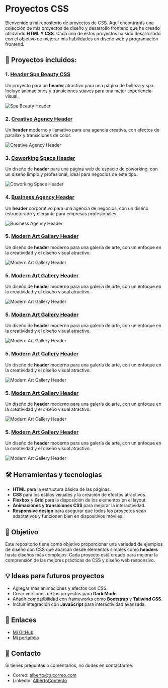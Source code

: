 # Proyectos CSS

Bienvenido a mi repositorio de proyectos de CSS. Aquí encontrarás una colección de mis proyectos de diseño y desarrollo frontend que he creado utilizando **HTML Y CSS**. Cada uno de estos proyectos ha sido desarrollado con el objetivo de mejorar mis habilidades en diseño web y programación frontend.

## 📂 Proyectos incluidos:

### 1. **[Header Spa Beauty CSS](https://github.com/AlbertoContento/Header-Spa-Beauty-CSS)**
   Un proyecto para un **header** atractivo para una página de belleza y spa. Incluye animaciones y transiciones suaves para una mejor experiencia visual.

   ![Spa Beauty Header](https://img.icons8.com/ios/50/000000/spa.png)

### 2. **[Creative Agency Header](https://github.com/AlbertoContento/Creative-Agency-Header)**
   Un **header** moderno y llamativo para una agencia creativa, con efectos de parallax y transiciones de color.

   ![Creative Agency Header](https://img.icons8.com/ios/50/000000/creative-commons.png)

### 3. **[Coworking Space Header](https://github.com/AlbertoContento/Coworking-Space-Header)**
   Un diseño de **header** para una página web de espacio de coworking, con un diseño limpio y profesional, ideal para negocios de este tipo.

   ![Coworking Space Header](https://img.icons8.com/ios/50/000000/workspace.png)

### 4. **[Business Agency Header](https://github.com/AlbertoContento/Business-Agency-Header)**
   Un **header** corporativo para una agencia de negocios, con un diseño estructurado y elegante para empresas profesionales.

   ![Business Agency Header](https://img.icons8.com/ios/50/000000/business.png)

### 5. **[Modern Art Gallery Header](https://github.com/AlbertoContento/Modern-Art-Gallery-Header)**
   Un diseño de **header** moderno para una galería de arte, con un enfoque en la creatividad y el diseño visual atractivo.

   ![Modern Art Gallery Header](https://img.icons8.com/ios/50/000000/art-gallery.png)
   
### 5. **[Modern Art Gallery Header](https://github.com/AlbertoContento/Modern-Art-Gallery-Header)**
   Un diseño de **header** moderno para una galería de arte, con un enfoque en la creatividad y el diseño visual atractivo.

   ![Modern Art Gallery Header](https://img.icons8.com/ios/50/000000/art-gallery.png)

### 5. **[Modern Art Gallery Header](https://github.com/AlbertoContento/Modern-Art-Gallery-Header)**
   Un diseño de **header** moderno para una galería de arte, con un enfoque en la creatividad y el diseño visual atractivo.

   ![Modern Art Gallery Header](https://img.icons8.com/ios/50/000000/art-gallery.png)

### 5. **[Modern Art Gallery Header](https://github.com/AlbertoContento/Modern-Art-Gallery-Header)**
   Un diseño de **header** moderno para una galería de arte, con un enfoque en la creatividad y el diseño visual atractivo.

   ![Modern Art Gallery Header](https://img.icons8.com/ios/50/000000/art-gallery.png)

### 5. **[Modern Art Gallery Header](https://github.com/AlbertoContento/Modern-Art-Gallery-Header)**
   Un diseño de **header** moderno para una galería de arte, con un enfoque en la creatividad y el diseño visual atractivo.

   ![Modern Art Gallery Header](https://img.icons8.com/ios/50/000000/art-gallery.png)

### 5. **[Modern Art Gallery Header](https://github.com/AlbertoContento/Modern-Art-Gallery-Header)**
   Un diseño de **header** moderno para una galería de arte, con un enfoque en la creatividad y el diseño visual atractivo.

   ![Modern Art Gallery Header](https://img.icons8.com/ios/50/000000/art-gallery.png)

## 🛠 Herramientas y tecnologías

- **HTML** para la estructura básica de las páginas.
- **CSS** para los estilos visuales y la creación de efectos atractivos.
- **Flexbox** y **Grid** para la disposición de los elementos en el layout.
- **Animaciones y transiciones CSS** para mejorar la interactividad.
- **Responsive design** para asegurar que todos los proyectos sean adaptativos y funcionen bien en dispositivos móviles.

## 🎯 Objetivo

Este repositorio tiene como objetivo proporcionar una variedad de ejemplos de diseño con CSS que abarcan desde elementos simples como **headers** hasta diseños más complejos. Cada proyecto está creado para mejorar la comprensión de las mejores prácticas de CSS y diseño web responsivo.

## 💡 Ideas para futuros proyectos

- Agregar más animaciones y efectos con CSS.
- Crear versiones de los proyectos para **Dark Mode**.
- Añadir compatibilidad con frameworks como **Bootstrap** y **Tailwind CSS**.
- Incluir integración con **JavaScript** para interactividad avanzada.

## 🔗 Enlaces

- [Mi GitHub](https://github.com/AlbertoContento)
- [Mi portafolio](https://tu-portfolio.com)

## 📩 Contacto

Si tienes preguntas o comentarios, no dudes en contactarme:

- Correo: alberto@tucorreo.com
- LinkedIn: [AlbertoContento](https://linkedin.com/in/albertocontento)
